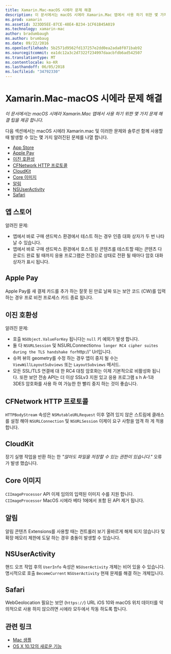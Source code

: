 ```yaml
---
title: Xamarin.Mac-macOS 시에라 문제 해결
description: 이 문서에서는 macOS 시에라 Xamarin.Mac 앱에서 사용 하기 위한 몇 가지 문제 해결 팁을 제공 합니다. 팁은 Mac 앱 스토어, Apple Pay, 이진 호환성, CFNetwork, CloudKit, 등와 관련이 있습니다.
ms.prod: xamarin
ms.assetid: 323DD5EE-87CE-48E4-B234-1CF61B45A019
ms.technology: xamarin-mac
author: bradumbaugh
ms.author: brumbaug
ms.date: 09/22/2016
ms.openlocfilehash: 5b2571d9562fd137257e2dd0ea2ada8f071bab92
ms.sourcegitcommit: ea1dc12a3c2d7322f234997daacbfdb6ad542507
ms.translationtype: MT
ms.contentlocale: ko-KR
ms.lasthandoff: 06/05/2018
ms.locfileid: "34792330"
---
```

# <a name="xamarinmac---macos-sierra-troubleshooting"></a>Xamarin.Mac-macOS 시에라 문제 해결

_이 문서에서는 macOS 시에라 Xamarin.Mac 앱에서 사용 하기 위한 몇 가지 문제 해결 팁을 제공 합니다._

다음 섹션에서는 macOS 시에라 Xamarin.mac 및 이러한 문제와 솔루션 함께 사용할 때 발생할 수 있는 몇 가지 알려진된 문제를 나열 합니다.

- [App Store](#App-Store)
- [Apple Pay](#Apple-Pay)
- [이진 호환성](#Binary-Compatibility)
- [CFNetwork HTTP 프로토콜](#CFNetwork-HTTP-Protocol)
- [CloudKit](#CloudKit)
- [Core 이미지](#CoreImage)
- [알림](#Notifications)
- [NSUserActivity](#NSUserActivity)
- [Safari](#Safari)

<a name="App-Store" />

## <a name="app-store"></a>앱 스토어

알려진 문제:

- 앱에서 바로 구매 샌드박스 환경에서 테스트 하는 경우 인증 대화 상자가 두 번 나타날 수 있습니다.
- 앱에서 바로 구매 샌드박스 환경에서 호스트 된 콘텐츠를 테스트할 때는 콘텐츠 다운로드 완료 될 때까지 응용 프로그램은 전경으로 상태로 전환 될 때마다 암호 대화 상자가 표시 됩니다.

<a name="Apple-Pay" />

## <a name="apple-pay"></a>Apple Pay

Apple Pay를 새 결제 카드를 추가 하는 잘못 된 만료 날짜 또는 보안 코드 (CW)를 입력 하는 경우 프로 비전 프로세스 카드 종료 됩니다.

<a name="Binary-Compatibility" />

## <a name="binary-compatibility"></a>이진 호환성

알려진 문제:

- 호출 `NSObject.ValueForKey` 됩니다는 `null` 키 예외가 발생 합니다.
- 둘 다 `NSURLSession` 및 NSURLConnection` no longer RC4 cipher suites during the TLS handshake for `http://' Url입니다.
- 슈퍼 뷰의 geometry를 수정 하는 경우 앱이 중지 될 수는 `ViewWillLayoutSubviews` 또는 `LayoutSubviews` 메서드.
- 모든 SSL/TLS 연결에 대 한 RC4 대칭 암호화는 이제 기본적으로 비활성화 됩니다. 또한 보안 전송 API는 더 이상 SSLv3 지원 있고 응용 프로그램 s h A-1과 3DES 암호화를 사용 하 여 가능한 한 빨리 중지 하는 것이 좋습니다.

<a name="CFNetwork-HTTP-Protocol" />

## <a name="cfnetwork-http-protocol"></a>CFNetwork HTTP 프로토콜

`HTTPBodyStream` 속성은 `NSMutableURLRequest` 이후 열려 있지 않은 스트림에 클래스를 설정 해야 `NSURLConnection` 및 `NSURLSession` 이제이 요구 사항을 엄격 하 게 적용 합니다.

<a name="CloudKit" />

## <a name="cloudkit"></a>CloudKit

장기 실행 작업을 반환 하는 한 _"않아도 파일을 저장할 수 있는 권한이 있습니다."_ 오류가 발생 했습니다.

<a name="CoreImage" />

## <a name="core-image"></a>Core 이미지

`CIImageProcessor` API 이제 임의의 입력된 이미지 수를 지원 합니다. `CIImageProcessor` MacOS 시에라 베타 1에에서 포함 된 API 제거 됩니다.

<a name="Notifications" />

## <a name="notifications"></a>알림

알림 콘텐츠 Extensions를 사용할 때는 컨트롤러 보기 올바르게 해제 되지 않습니다 및 확장 메모리 제한에 도달 하는 경우 충돌이 발생할 수 있습니다.

<a name="NSUserActivity" />

## <a name="nsuseractivity"></a>NSUserActivity

핸드 오프 작업 후의 `UserInfo` 속성은 `NSUserActivity` 개체는 비어 있을 수 있습니다. 명시적으로 호출 `BecomeCurrent` `NSUserActivity` 현재 문제를 해결 하는 개체입니다.

<a name="Safari" />

## <a name="safari"></a>Safari

WebGeolocation 필요는 보안 (`https://`) URL iOS 10와 macOS 위치 데이터를 악의적으로 사용 하지 않으려면 시에라 모두에서 작동 하도록 합니다.







## <a name="related-links"></a>관련 링크

- [Mac 샘플](https://developer.xamarin.com/samples/mac/)
- [OS X 10.12의 새로운 기능](https://developer.apple.com/library/prerelease/content/releasenotes/MacOSX/WhatsNewInOSX/Articles/OSXv10.html#//apple_ref/doc/uid/TP40017145-SW1)
